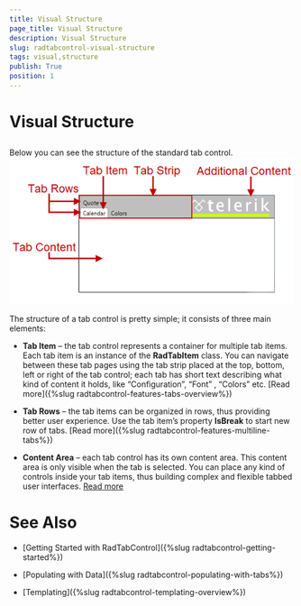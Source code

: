 ```yaml
---
title: Visual Structure
page_title: Visual Structure
description: Visual Structure
slug: radtabcontrol-visual-structure
tags: visual,structure
publish: True
position: 1
---
```


# Visual Structure



## 

Below you can see the structure of the standard tab control.![radtabcontrol visual-structure](images/radtabcontrol_visual-structure.png)

The structure of a tab control is pretty simple; it consists of three main elements:

* __Tab Item__ – the tab control represents a container for multiple tab items. Each tab item is an instance of the __RadTabItem__ class. You can navigate between these tab pages using the tab strip placed at the top, bottom, left or right of the tab control; each tab has short text describing what kind of content it holds, like “Configuration”, “Font” , “Colors” etc. [Read more]({%slug radtabcontrol-features-tabs-overview%})

* __Tab Rows__ – the tab items can be organized in rows, thus providing better user experience. Use the tab item’s property __IsBreak__ to start new row of tabs. [Read more]({%slug radtabcontrol-features-multiline-tabs%})

* __Content Area__ – each tab control has its own content area. This content area is only visible when the tab is selected. You can place any kind of controls inside your tab items, thus building complex and flexible tabbed user interfaces.
						[Read more](5CF866DE-453C-48CF-A4EB-2A4F717AD728#Set_Tab_Content)

# See Also

 * [Getting Started with RadTabControl]({%slug radtabcontrol-getting-started%})

 * [Populating with Data]({%slug radtabcontrol-populating-with-tabs%})

 * [Templating]({%slug radtabcontrol-templating-overview%})
